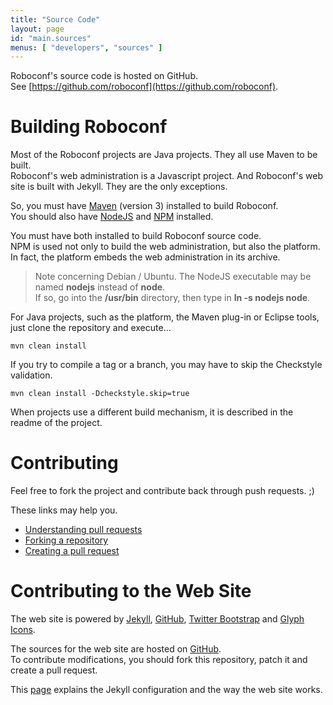```yaml
---
title: "Source Code"
layout: page
id: "main.sources"
menus: [ "developers", "sources" ]
---
```


Roboconf's source code is hosted on GitHub.  
See [https://github.com/roboconf](https://github.com/roboconf).


# Building Roboconf

Most of the Roboconf projects are Java projects. They all use Maven to be built.  
Roboconf's web administration is a Javascript project. And Roboconf's web site is built with Jekyll. 
They are the only exceptions.

So, you must have [Maven](http://maven.apache.org/) (version 3) installed to build Roboconf.  
You should also have [NodeJS](http://nodejs.org/) and [NPM](https://www.npmjs.org/) installed.

You must have both installed to build Roboconf source code.  
NPM is used not only to build the web administration, but also the platform. In fact, the platform
embeds the web administration in its archive.

> Note concerning Debian / Ubuntu. The NodeJS executable may be named **nodejs** instead of **node**.  
> If so, go into the **/usr/bin** directory, then type in **ln -s nodejs node**.

For Java projects, such as the platform, the Maven plug-in or Eclipse tools, 
just clone the repository and execute...

	mvn clean install

If you try to compile a tag or a branch, you may have to skip the Checkstyle validation.

	mvn clean install -Dcheckstyle.skip=true

When projects use a different build mechanism, it is described in the readme of the project.


# Contributing

Feel free to fork the project and contribute back through push requests. ;)

These links may help you.

* [Understanding pull requests](https://help.github.com/articles/using-pull-requests)
* [Forking a repository](https://help.github.com/articles/fork-a-repo)
* [Creating a pull request](https://help.github.com/articles/creating-a-pull-request)


# Contributing to the Web Site

The web site is powered by [Jekyll](http://jekyllrb.com), [GitHub](http://github.com), 
[Twitter Bootstrap](http://getbootstrap.com) and [Glyph Icons](http://glyphicons.com).

The sources for the web site are hosted on [GitHub](https://github.com/roboconf/roboconf.github.io).  
To contribute modifications, you should fork this repository, patch it and create a pull request.

This [page](developer-guide/web-site-organization.html) explains the Jekyll configuration and the way the web site works.
